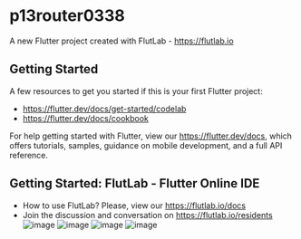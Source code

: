 # p13router0338

A new Flutter project created with FlutLab - https://flutlab.io

## Getting Started

A few resources to get you started if this is your first Flutter project:

- https://flutter.dev/docs/get-started/codelab
- https://flutter.dev/docs/cookbook

For help getting started with Flutter, view our
https://flutter.dev/docs, which offers tutorials,
samples, guidance on mobile development, and a full API reference.

## Getting Started: FlutLab - Flutter Online IDE

- How to use FlutLab? Please, view our https://flutlab.io/docs
- Join the discussion and conversation on https://flutlab.io/residents
![image](https://github.com/carliwis77/p15-RutasV2-0338/assets/146237906/f678a8c6-ceeb-48fc-b22f-1d96e3a23b36)
![image](https://github.com/carliwis77/p15-RutasV2-0338/assets/146237906/470a1d72-f20a-4db7-bdf4-7aa5a56250a2)
![image](https://github.com/carliwis77/p15-RutasV2-0338/assets/146237906/f467da28-c9d7-4be4-a60e-682ab113973b)
![image](https://github.com/carliwis77/p15-RutasV2-0338/assets/146237906/ae8d3fab-899b-4067-8d50-c09b3546c9ad)
